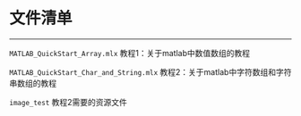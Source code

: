 # 文件清单
---

<code>MATLAB_QuickStart_Array.mlx</code>  教程1：关于matlab中数值数组的教程  

<code>MATLAB_QuickStart_Char_and_String.mlx</code>  教程2：关于matlab中字符数组和字符串数组的教程  

<code>image_test</code>  教程2需要的资源文件
